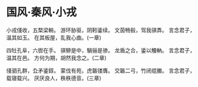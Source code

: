 # 国风·秦风·小戎

小戎俴收，五楘梁輈。
游环胁驱，阴靷鋈续。
文茵畅毂，驾我骐馵。
言念君子，温其如玉。
在其板屋，乱我心曲。(一章)

四牡孔阜，六辔在手。
骐駵是中，騧骊是骖。
龙盾之合，鋈以觼軜。
言念君子，温其在邑。
方何为期，胡然我念之。(二章)

俴驷孔群，厹矛鋈錞。
蒙伐有苑，虎韔镂膺。
交韔二弓，竹闭绲縢。
言念君子，载寝载兴。
厌厌良人，秩秩德音。(三章)

